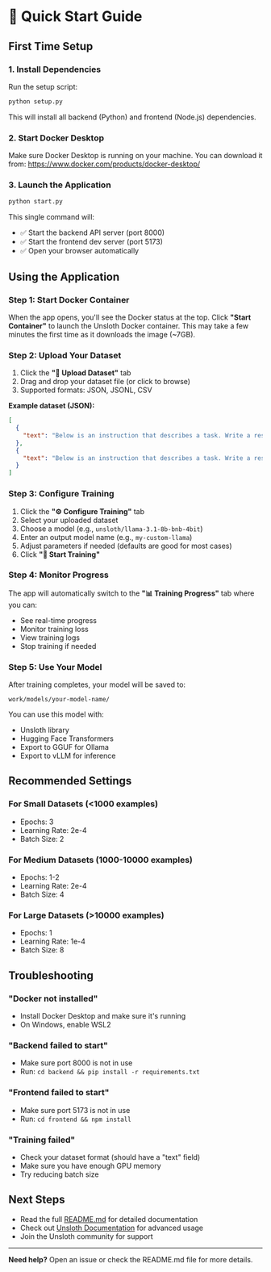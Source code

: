 # 🚀 Quick Start Guide

## First Time Setup

### 1. Install Dependencies

Run the setup script:

```bash
python setup.py
```

This will install all backend (Python) and frontend (Node.js) dependencies.

### 2. Start Docker Desktop

Make sure Docker Desktop is running on your machine. You can download it from:
https://www.docker.com/products/docker-desktop/

### 3. Launch the Application

```bash
python start.py
```

This single command will:
- ✅ Start the backend API server (port 8000)
- ✅ Start the frontend dev server (port 5173)
- ✅ Open your browser automatically

## Using the Application

### Step 1: Start Docker Container

When the app opens, you'll see the Docker status at the top. Click **"Start Container"** to launch the Unsloth Docker container. This may take a few minutes the first time as it downloads the image (~7GB).

### Step 2: Upload Your Dataset

1. Click the **"📁 Upload Dataset"** tab
2. Drag and drop your dataset file (or click to browse)
3. Supported formats: JSON, JSONL, CSV

**Example dataset (JSON):**
```json
[
  {
    "text": "Below is an instruction that describes a task. Write a response that appropriately completes the request.\n\n### Instruction:\nWhat is Python?\n\n### Response:\nPython is a high-level programming language..."
  },
  {
    "text": "Below is an instruction that describes a task. Write a response that appropriately completes the request.\n\n### Instruction:\nExplain machine learning.\n\n### Response:\nMachine learning is a subset of AI..."
  }
]
```

### Step 3: Configure Training

1. Click the **"⚙️ Configure Training"** tab
2. Select your uploaded dataset
3. Choose a model (e.g., `unsloth/llama-3.1-8b-bnb-4bit`)
4. Enter an output model name (e.g., `my-custom-llama`)
5. Adjust parameters if needed (defaults are good for most cases)
6. Click **"🚀 Start Training"**

### Step 4: Monitor Progress

The app will automatically switch to the **"📊 Training Progress"** tab where you can:
- See real-time progress
- Monitor training loss
- View training logs
- Stop training if needed

### Step 5: Use Your Model

After training completes, your model will be saved to:
```
work/models/your-model-name/
```

You can use this model with:
- Unsloth library
- Hugging Face Transformers
- Export to GGUF for Ollama
- Export to vLLM for inference

## Recommended Settings

### For Small Datasets (<1000 examples)
- Epochs: 3
- Learning Rate: 2e-4
- Batch Size: 2

### For Medium Datasets (1000-10000 examples)
- Epochs: 1-2
- Learning Rate: 2e-4
- Batch Size: 4

### For Large Datasets (>10000 examples)
- Epochs: 1
- Learning Rate: 1e-4
- Batch Size: 8

## Troubleshooting

### "Docker not installed"
- Install Docker Desktop and make sure it's running
- On Windows, enable WSL2

### "Backend failed to start"
- Make sure port 8000 is not in use
- Run: `cd backend && pip install -r requirements.txt`

### "Frontend failed to start"
- Make sure port 5173 is not in use
- Run: `cd frontend && npm install`

### "Training failed"
- Check your dataset format (should have a "text" field)
- Make sure you have enough GPU memory
- Try reducing batch size

## Next Steps

- Read the full [README.md](README.md) for detailed documentation
- Check out [Unsloth Documentation](https://docs.unsloth.ai) for advanced usage
- Join the Unsloth community for support

---

**Need help?** Open an issue or check the README.md file for more details.
